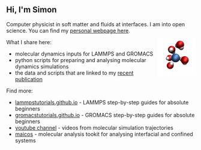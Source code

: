 ## Hi, I'm Simon

Computer physicist in soft matter and fluids at interfaces. I am into open science. You can find my [personal webpage here](https://simongravelle.github.io/).

<a href="webp">
  <img src="webp/dancingmolecules.webp" align="right" width="20%"/>
</a>

What I share here:

- molecular dynamics inputs for LAMMPS and GROMACS
- python scripts for preparing and analysing molecular dynamics simulations
- the data and scripts that are linked to my [recent publication]([publication-data/](https://github.com/simongravelle/publication-data))

Find more:

- [lammpstutorials.github.io](https://lammpstutorials.github.io/) - LAMMPS step-by-step guides for absolute beginners
- [gromacstutorials.github.io](https://gromacstutorials.github.io/) - GROMACS step-by-step guides for absolute beginners
- [youtube channel](https://www.youtube.com/c/SimonGravelle) - videos from molecular simulation trajectories
- [maicos](https://maicos-devel.gitlab.io/maicos/index.html) - molecular analysis tookit for analysing interfacial and confined systems

<!--

[![YouTube Channel Views](https://img.shields.io/youtube/channel/views/UCLmK_9wpyLVpcP7BPgN6BIw?label=youtube%20views&style=plastic)](https://www.youtube.com/c/SimonGravelle) [![YouTube Channel Subscribers](https://img.shields.io/youtube/channel/subscribers/UCLmK_9wpyLVpcP7BPgN6BIw?label=youtube%20subscribers&style=plastic)](https://www.youtube.com/c/SimonGravelle) 

<a href="lammpstutorials.github.io" style="text-decoration:none">lammpstutorials.github.io</a>


[![Mathieu's GitHub stats](https://github-readme-stats.vercel.app/api?username=simongravelle)](https://github.com/anuraghazra/github-readme-stats)

-->
